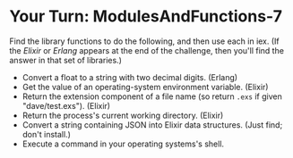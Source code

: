 # Your Turn: ModulesAndFunctions-7

Find the library functions to do the following, and then use each in iex.
(If the *Elixir* or *Erlang* appears at the end of the challenge, then you'll
find the answer in that set of libraries.)

  - Convert a float to a string with two decimal digits. (Erlang)
  - Get the value of an operating-system environment variable. (Elixir)
  - Return the extension component of a file name (so return `.exs` if given
    "dave/test.exs"). (Elixir)
  - Return the process's current working directory. (Elixir)
  - Convert a string containing JSON into Elixir data structures. (Just find; don't install.)
  - Execute a command in your operating systems's shell.
